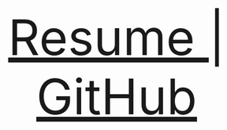 <p align = "center" style = "font-size:100">
  <a href="https://docs.google.com/gview?url=https://github.com/MatthewMacalalad/MatthewMacalalad/raw/master/ResumeUpdated.docx.pdf" target="_blank"> Resume </a> | <a href="https://github.com/MatthewMacalalad/MatthewMacalalad/"> GitHub </a>
</p>
